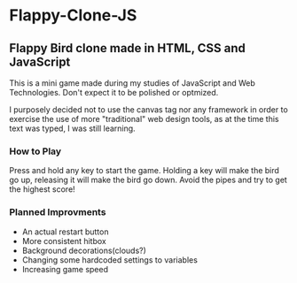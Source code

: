 # Flappy-Clone-JS
## Flappy Bird clone made in HTML, CSS and JavaScript

<p>This is a mini game made during my studies of JavaScript and Web Technologies. Don't expect it to be polished or optmized.</p>
<p>I purposely decided not to use the canvas tag nor any framework in order to exercise the use of more "traditional" web design tools, as at the time this text was typed, I was still learning.</p>

### How to Play
<p>Press and hold any key to start the game. Holding a key will make the bird go up, releasing it will make the bird go down. Avoid the pipes and try to get the highest score!</p>

### Planned Improvments
- An actual restart button
- More consistent hitbox
- Background decorations(clouds?)
- Changing some hardcoded settings to variables
- Increasing game speed